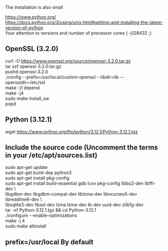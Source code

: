 The installation is also small

https://www.python.org/  
https://docs.python.org/3/using/unix.html#getting-and-installing-the-latest-version-of-python  
Your attention to versions and number of processor cores ( -j128432 ;)  
## OpenSSL (3.2.0)  
curl -O https://www.openssl.org/source/openssl-3.2.0.tar.gz  
tar xzf openssl-3.2.0.tar.gz  
pushd openssl-3.2.0  
./config --prefix=/usr/local/custom-openssl --libdir=lib --openssldir=/etc/ssl  
make -j1 depend  
make -j4  
sudo make install_sw  
popd  

## Python (3.12.1)  
wget https://www.python.org/ftp/python/3.12.1/Python-3.12.1.tgz  
## Include the source code (Uncomment the terms in your /etc/apt/sources.list)  
sudo apt-get update  
sudo apt-get build-dep python3  
sudo apt-get install pkg-config  
sudo apt-get install build-essential gdb lcov pkg-config libbz2-dev libffi-dev \  
libgdbm-dev libgdbm-compat-dev liblzma-dev libncurses5-dev libreadline6-dev \  
libsqlite3-dev libssl-dev lzma lzma-dev tk-dev uuid-dev zlib1g-dev  
tar -xf Python-3.12.1.tgz && cd Python-3.12.1  
./configure --enable-optimizations  
make -j 4  
sudo make altinstall  
## prefix=/usr/local By default  
